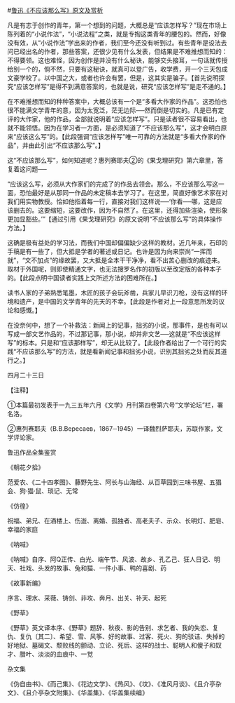 #[鲁迅《不应该那么写》原文及赏析](https://www.vrrw.net/wx/8614.html)

凡是有志于创作的青年，第一个想到的问题，大概总是“应该怎样写？”现在市场上陈列着的“小说作法”，“小说法程”之类，就是专掏这类青年的腰包的。然而，好像没有效，从“小说作法”学出来的作者，我们至今还没有听到过。有些青年是设法去问已经出名的作者，那些答案，还很少见有什么发表，但结果是不难推想而知的：不得要领。这也难怪，因为创作是并没有什么秘诀，能够交头接耳，一句话就传授给别一个的，倘不然，只要有这秘诀，就真可以登广告，收学费，开一个三天包成文豪学校了。以中国之大，或者也许会有罢，但是，这其实是骗子。【首先说明探究“应该怎样写”是得不到满意答案的，也就是说，研究“应该怎样写”是走不通的。】



在不难推想而知的种种答案中，大概总该有一个是“多看大作家的作品”。这恐怕也很不能满文学青年的意，因为太宽泛，茫无边际──然而倒是切实的。凡是已有定评的大作家，他的作品，全部就说明着“应该怎样写”。只是读者很不容易看出，也就不能领悟。因为在学习者一方面，是必须知道了“不应该那么写”，这才会明白原来“应该这么写”的。【此段强调“应该怎样写”唯一可靠的方法就是“多看大作家的作品”，并由此引出“不应该那么写”。】

这“不应该那么写”，如何知道呢？惠列赛耶夫②的《果戈理研究》第六章里，答复着这问题──

“应该这么写，必须从大作家们的完成了的作品去领会。那么，不应该那么写这一面，恐怕最好是从那同一作品的未定稿本去学习了。在这里，简直好像艺术家在对我们用实物教授。恰如他指着每一行，直接对我们这样说──‘你看──哪，这是应该删去的。这要缩短，这要改作，因为不自然了。在这里，还得加些渲染，使形象更加显豁些。’”【通过引用《果戈理研究》的原文说明“不应该那么写”的具体操作方法。】

这确是极有益处的学习法，而我们中国却偏偏缺少这样的教材。近几年来，石印的手稿是有一些了，但大抵是学者的著述或日记。也许是因为向来崇尚“一挥而就”，“文不加点”的缘故罢，又大抵是全本干干净净，看不出苦心删改的痕迹来。取材于外国呢，则即使精通文字，也无法搜罗名作的初版以至改定版的各种本子的。【此段点明中国读者实践上文所述方法的困难所在。】

读书人家的子弟熟悉笔墨，木匠的孩子会玩斧凿，兵家儿早识刀枪，没有这样的环境和遗产，是中国的文学青年的先天的不幸。【此段是作者对上一段意思所发的议论和感慨。】

在没奈何中，想了一个补救法：新闻上的记事，拙劣的小说，那事件，是也有可以写成一部文艺作品的，不过那记事，那小说，却并非文艺──这就是“不应该这样写”的标本。只是和“应该那样写”，却无从比较了。【此段作者给出了一个可行的实践“不应该那么写”的方法，就是看新闻记事和拙劣小说，识别其拙劣之处而反其道行之。】

四月二十三日





【注释】

①本篇最初发表于一九三五年六月《文学》月刊第四卷第六号“文学论坛”栏，署名洛。

②惠列赛耶夫（В.В.Вересаев，1867─1945）一译魏烈萨耶夫，苏联作家，文学评论家。

鲁迅作品全集鉴赏

《朝花夕拾》

范爱农、《二十四孝图》、藤野先生、阿长与山海经、从百草园到三味书屋、五猖会、狗·猫·鼠、琐记、无常

《仿徨》

祝福、弟兄、在酒楼上、伤逝、离婚、孤独者、高老夫子、示众、长明灯、肥皂、幸福的家庭

《呐喊》

《呐喊》自序、阿Q正传、白光、端午节、风波、故乡、孔乙己、狂人日记、明天、社戏、头发的故事、兔和猫、一件小事、鸭的喜剧、药

《故事新编》

序言、理水、采薇、铸剑、非攻、奔月、出关、补天、起死

《野草》

《野草》英文译本序、《野草》题辞、秋夜、影的告别、求乞者、我的失恋、复仇、复仇〔其二〕、希望、雪、风筝、好的故事、过客、死火、狗的驳诘、失掉的好地狱、墓碣文、颓败线的颤动、立论、死后、这样的战士、聪明人和傻子和奴才、腊叶、淡淡的血痕中、一觉

杂文集

《伪自由书》、《而己集》、《花边文学》、《热风》、《坟》、《准风月谈》、《且介亭杂文》、《且介亭杂文附集》、《华盖集》、《华盖集续编》

